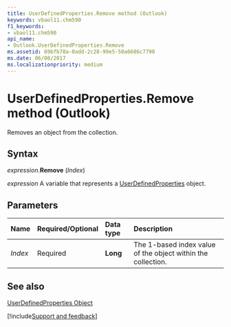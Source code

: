 ```yaml
---
title: UserDefinedProperties.Remove method (Outlook)
keywords: vbaol11.chm590
f1_keywords:
- vbaol11.chm590
api_name:
- Outlook.UserDefinedProperties.Remove
ms.assetid: 69bfb78a-0add-2c28-99e5-50a6686c7790
ms.date: 06/08/2017
ms.localizationpriority: medium
---
```



# UserDefinedProperties.Remove method (Outlook)

Removes an object from the collection.


## Syntax

_expression_.**Remove** (_Index_)

_expression_ A variable that represents a [UserDefinedProperties](Outlook.UserDefinedProperties.md) object.


## Parameters



|Name|Required/Optional|Data type|Description|
|:-----|:-----|:-----|:-----|
| _Index_|Required| **Long**|The 1-based index value of the object within the collection.|

## See also


[UserDefinedProperties Object](Outlook.UserDefinedProperties.md)

[!include[Support and feedback](~/includes/feedback-boilerplate.md)]